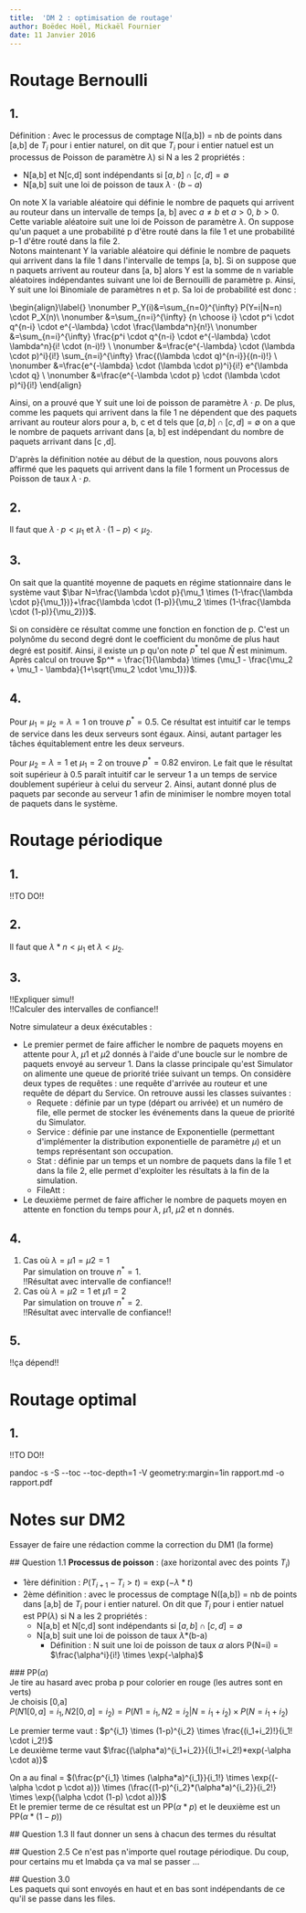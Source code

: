 ```yaml
---
title:  'DM 2 : optimisation de routage'
author: Boëdec Hoël, Mickaël Fournier
date: 11 Janvier 2016
---
```


# Routage Bernoulli

## 1.

Définition : Avec le processus de comptage N([a,b]) = nb de points dans [a,b] de $T_i$ pour i entier naturel, on dit que $T_i$ pour i entier natuel est un processus de Poisson de paramètre $\lambda$) si N a les 2 propriétés :
  - N[a,b] et N[c,d] sont indépendants si $[a, b] \cap [c, d] = \emptyset$
  - N[a,b] suit une loi de poisson de taux $\lambda \cdot (b-a)$

On note X la variable aléatoire qui définie le nombre de paquets qui arrivent au routeur dans un intervalle de temps [a, b] avec $a\not=b$ et $a>0$, $b>0$. Cette variable aléatoire suit une loi de Poisson de paramètre $\lambda$. On suppose qu'un paquet a une probabilité p d'être routé dans la file 1 et une probabilité p-1 d'être routé dans la file 2.  
Notons maintenant Y la variable aléatoire qui définie le nombre de paquets qui arrivent dans la file 1 dans l'intervalle de temps [a, b]. Si on suppose que n paquets arrivent au routeur dans [a, b] alors Y est la somme de n variable aléatoires indépendantes suivant une loi de Bernouilli de paramètre p. Ainsi, Y suit une loi Binomiale de paramètres n et p. Sa loi de probabilité est donc :

\begin{align}\label{}
      \nonumber P_Y(i)&=\sum_{n=0}^{\infty} P(Y=i|N=n) \cdot P_X(n)\\
      \nonumber &=\sum_{n=i}^{\infty} {n \choose i} \cdot p^i \cdot q^{n-i} \cdot e^{-\lambda} \cdot \frac{\lambda^n}{n!}\\
      \nonumber &=\sum_{n=i}^{\infty} \frac{p^i \cdot q^{n-i} \cdot e^{-\lambda} \cdot \lambda^n}{i! \cdot (n-i)!} \\
      \nonumber &=\frac{e^{-\lambda} \cdot (\lambda \cdot p)^i}{i!}  \sum_{n=i}^{\infty} \frac{(\lambda \cdot q)^{n-i}}{(n-i)!} \\
      \nonumber &=\frac{e^{-\lambda} \cdot (\lambda \cdot p)^i}{i!} e^{\lambda \cdot q} \\
      \nonumber &=\frac{e^{-\lambda \cdot p} \cdot (\lambda \cdot p)^i}{i!}
      \end{align}

Ainsi, on a prouvé que Y suit une loi de poisson de paramètre $\lambda \cdot p$. De plus, comme les paquets qui arrivent dans la file 1 ne dépendent que des paquets arrivant au routeur alors pour a, b, c et d tels que $[a, b] \cap [c, d] = \emptyset$ on a que le nombre de paquets arrivant dans [a, b] est indépendant du nombre de paquets arrivant dans [c ,d].  

D'après la définition notée au début de la question, nous pouvons alors affirmé que les paquets qui arrivent dans la file 1 forment un Processus de Poisson de taux $\lambda \cdot p$.

## 2.
Il faut que $\lambda \cdot p<\mu_1$ et $\lambda \cdot (1-p)<\mu_2$.

## 3.
On sait que la quantité moyenne de paquets en régime stationnaire dans le système
vaut $\bar N=\frac{\lambda \cdot p}{\mu_1 \times (1-\frac{\lambda \cdot p}{\mu_1})}+\frac{\lambda \cdot (1-p)}{\mu_2 \times (1-\frac{\lambda \cdot (1-p)}{\mu_2})}$.  

Si on considère ce résultat comme une fonction en fonction de p. C'est un polynôme du second degré dont le coefficient du monôme de plus haut degré est positif. Ainsi, il existe un p qu'on note $p^*$ tel que $\bar N$ est minimum.  
Après calcul on trouve $p^* = \frac{1}{\lambda} \times (\mu_1 - \frac{\mu_2 + \mu_1 - \lambda}{1+\sqrt{\mu_2 \cdot \mu_1}})$.

## 4.
Pour $\mu_1=\mu_2=\lambda=1$ on trouve $p^*=0.5$. Ce résultat est intuitif car le temps de service dans les deux serveurs sont égaux. Ainsi, autant partager les tâches équitablement entre les deux serveurs.  

Pour $\mu_2=\lambda=1$ et $\mu_1=2$ on trouve $p^*=0.82$ environ. Le fait que le résultat soit supérieur à 0.5 paraît intuitif car le serveur 1 a un temps de service doublement supérieur à celui du serveur 2. Ainsi, autant donné plus de paquets par seconde au serveur 1 afin de minimiser le nombre moyen total de paquets dans le système.

# Routage périodique

## 1.
!!TO DO!!

## 2.
Il faut que $\lambda*n<\mu_1$ et $\lambda<\mu_2$.

## 3.
!!Expliquer simu!!  
!!Calculer des intervalles de confiance!!

Notre simulateur a deux éxécutables :

- Le premier permet de faire afficher le nombre de paquets moyens en attente pour $\lambda$, $\mu1$ et $\mu2$ donnés à l'aide d'une boucle sur le nombre de paquets envoyé au serveur 1. Dans la classe principale qu'est Simulator on alimente une queue de priorité triée suivant un temps. On considère deux types de requêtes : une requête d'arrivée au routeur et une requête de départ du Service. On retrouve aussi les classes suivantes :
  - Requete : définie par un type (départ ou arrivée) et un numéro de file, elle permet de stocker les événements dans la queue de priorité du Simulator.
  - Service : définie par une instance de Exponentielle (permettant d'implémenter la distribution exponentielle de paramètre $\mu$) et un temps représentant son occupation.
  - Stat : définie par un temps et un nombre de paquets dans la file 1 et dans la file 2, elle permet d'exploiter les résultats à la fin de la simulation.
  - FileAtt : 
- Le deuxième permet de faire afficher le nombre de paquets moyen en attente en fonction du temps pour $\lambda$, $\mu1$, $\mu2$ et n donnés.

## 4.

1. Cas où $\lambda=\mu1=\mu2=1$  
  Par simulation on trouve $n^*=1$.  
  !!Résultat avec intervalle de confiance!!
2. Cas où $\lambda=\mu2=1$ et $\mu1=2$  
    Par simulation on trouve $n^*=2$.  
    !!Résultat avec intervalle de confiance!!

## 5.
!!ça dépend!!

# Routage optimal

## 1.
!!TO DO!!



pandoc -s -S --toc --toc-depth=1 -V geometry:margin=1in rapport.md -o rapport.pdf



# Notes sur DM2
Essayer de faire une rédaction comme la correction du DM1 (la forme)

## Question 1.1
**Processus de poisson** :
(axe horizontal avec des points $T_i$)

- 1ère définition : $P(T_{i+1}-T_i > t) = \exp{(-\lambda*t)}$
- 2ème définition : avec le processus de comptage N([a,b]) = nb de points dans [a,b] de $T_i$ pour i entier naturel. On dit que $T_i$ pour i entier natuel est PP($\lambda$) si N a les 2 propriétés :
  - N[a,b] et N[c,d] sont indépendants si $[a,b] \cap [c,d] = \emptyset$
  - N[a,b] suit une loi de poisson de taux $\lambda$\*(b-a)
    - Définition : N suit une loi de poisson de taux $\alpha$ alors P(N=i) = $\frac{\alpha^i}{i!} \times \exp{-\alpha}$


### PP($\alpha$)  
Je tire au hasard avec proba p pour colorier en rouge (les autres sont en verts)  
Je choisis [0,a]  
$P(N1[0,a]=i_1, N2[0,a]=i_2)=P(N1=i_1, N2=i_2 | N=i_1+i_2) \times P(N=i_1+i_2)$

Le premier terme vaut : $p^{i_1} \times (1-p)^{i_2} \times \frac{(i_1+i_2)!}{i_1! \cdot i_2!}$  
Le deuxième terme vaut $\frac{(\alpha*a)^{i_1+i_2}}{(i_1!+i_2!)*exp(-\alpha \cdot a)}$

On a au final = $(\frac{p^{i_1} \times (\alpha*a)^{i_1}}{i_1!} \times \exp{(-\alpha \cdot p \cdot a)}) \times (\frac{(1-p)^{i_2}*(\alpha*a)^{i_2}}{i_2!} \times \exp{(\alpha \cdot (1-p) \cdot a)})$  
Et le premier terme de ce résultat est un PP($\alpha*p$) et le deuxième est un PP($\alpha*(1-p)$)  

## Question 1.3
Il faut donner un sens à chacun des termes du résultat


## Question 2.5
Ce n'est pas n'importe quel routage périodique. Du coup, pour certains mu et lmabda ça va mal se passer ...

## Question 3.0  
Les paquets qui sont envoyés en haut et en bas sont indépendants de ce qu'il se passe dans les files.
